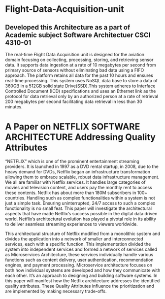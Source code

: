 # Flight-Data-Acquisition-unit 
## Developed this Architecture as a part of Academic subject Software Architectuer CSCI 4310-01
The real-time Flight Data Acquisition unit is designed for the aviation domain focusing on collecting, processing, storing, and retrieving sensor data. It supports data ingestion at a rate of 10 megabytes per second from primary source of sensors without eliminating bad data using a FIFO approach. The platform retains all data for the past 10 hours and ensures real-time processing. This system uses NoSQL data base to store a data of 360GB in a 512GB solid state Drive(SSD).This system adheres to Interface Controlled Document (ICD) specifications and uses an Ethernet link as the protocol for data retrieval only by an authorized person at a rate of retrieval 200 megabytes per second facilitating data retrieval in less than 30 minutes.

# A Paper on NETFLIX SOFTWARE ARCHITECTURE Addressing Quality Attributes
“NETFLIX” which is one of the prominent entertainment streaming providers. It is launched in 1997 as a DVD rental startup, in 2008, due to the heavy demand for DVDs, Netflix began an infrastructure transformation allowing them to embrace scalable, robust data infrastructure management. We all are familiar with Netflix services. It handles large categories of movies and television content, and users pay the monthly rent to access these contents. Netflix has about more than 180M subscribers in 100+ countries. Handling such as complex functionalities within a system is not just a simple task. Ensuring uninterrupted, 24/7 access to such a complex functionality is no small feat. This paper will investigate the architectural aspects that have made Netflix’s success possible in the digital data driven world. Netflix’s architectural evolution has played a pivotal role in its ability to deliver seamless streaming experiences to viewers worldwide.

This architectural structure of Netflix modified from a monolithic system and divides the application into a network of smaller and interconnected services, each with a specific function. This implementation divided the system into independent services and formed a network of services called as Microservices Architecture, these services individually handle various functions such as content delivery, user authentication, recommendation engines, and payment processing. Microservice architecture focuses on both how individual systems are developed and how they communicate with each other. It’s an approach to designing and building software systems. In this paper will manifest how the Netflix architecture addresses the identified quality attributes. These Quality Attributes influence the prioritization and are implemented by making necessary trade-offs. 
